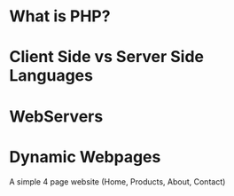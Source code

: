 # What is PHP?
  

# Client Side vs Server Side Languages


# WebServers

# Dynamic Webpages
  A simple 4 page website (Home, Products, About, Contact)



